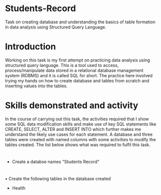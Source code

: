 # Students-Record
Task on creating database and understanding the basics of table formation in data analysis using Structured Query Language.
# Introduction
Working on this task is my first attempt on practicing data analysis using structured query language. This is a tool used to access, process/manipulate data stored in a relational database management system (RDBMS) and  it is called SQL for short. The practice here involved trying my hands on how to create  database and tables from scratch and inserting values into the tables.
# Skills demonstrated and activity
In the course of carrying out this task, the activities required that I show some SQL data modification skills and make use of key SQL statements like CREATE, SELECT, ALTER and INSERT INTO which further makes me understand the likely use cases for each statement. A database and three tables were created with named columns with some activities to modify the tables created. The list below shows what was required to fulfil this task.
#
- Create a databse names "Students Record"
#
• Create the following tables in the database created
- Health 
